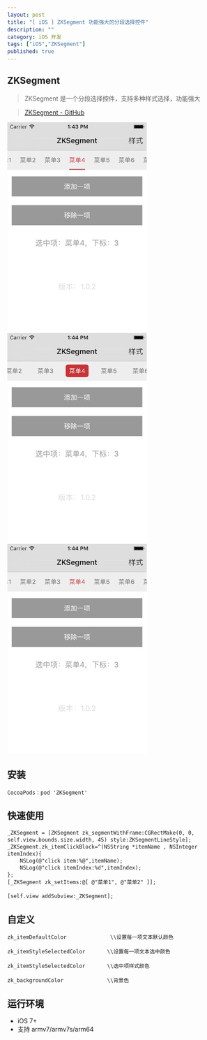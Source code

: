 ```yaml
---
layout: post
title: "[ iOS ] ZKSegment 功能强大的分段选择控件"
description: ""
category: iOS 开发
tags: ["iOS","ZKSegment"]
published: true
---
```


## ZKSegment

> ZKSegment 是一个分段选择控件，支持多种样式选择，功能强大

> [ZKSegment - GitHub](https://github.com/WangWenzhuang/ZKSegment)

<img src="/images/post/2015-10-24-zksegment/1.png" style="width:320px;height:480px;" />

<img src="/images/post/2015-10-24-zksegment/2.png" style="width:320px;height:480px;" />

<img src="/images/post/2015-10-24-zksegment/3.png" style="width:320px;height:480px;" />

## 安装

<pre><code class="language-bash">CocoaPods：pod 'ZKSegment'</code></pre>

## 快速使用

<pre><code class="language-objectivec">_ZKSegment = [ZKSegment zk_segmentWithFrame:CGRectMake(0, 0, self.view.bounds.size.width, 45) style:ZKSegmentLineStyle];
_ZKSegment.zk_itemClickBlock=^(NSString *itemName , NSInteger itemIndex){
    NSLog(@"click item:%@",itemName);
    NSLog(@"click itemIndex:%d",itemIndex);
};
[_ZKSegment zk_setItems:@[ @"菜单1", @"菜单2" ]];

[self.view addSubview:_ZKSegment];</code></pre>

## 自定义

<pre><code class="language-objectivec">zk_itemDefaultColor				\\设置每一项文本默认颜色

zk_itemStyleSelectedColor		\\设置每一项文本选中颜色

zk_itemStyleSelectedColor		\\选中项样式颜色

zk_backgroundColor				\\背景色</code></pre>

## 运行环境

*	iOS 7+
*	支持 armv7/armv7s/arm64